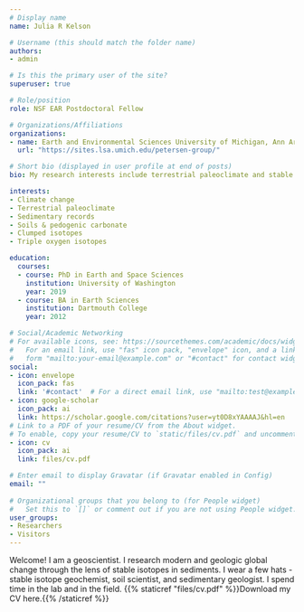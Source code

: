 ```yaml
---
# Display name
name: Julia R Kelson

# Username (this should match the folder name)
authors:
- admin

# Is this the primary user of the site?
superuser: true

# Role/position
role: NSF EAR Postdoctoral Fellow

# Organizations/Affiliations
organizations:
- name: Earth and Environmental Sciences University of Michigan, Ann Arbor
  url: "https://sites.lsa.umich.edu/petersen-group/"

# Short bio (displayed in user profile at end of posts)
bio: My research interests include terrestrial paleoclimate and stable isotope geochemistry.

interests:
- Climate change
- Terrestrial paleoclimate
- Sedimentary records
- Soils & pedogenic carbonate
- Clumped isotopes
- Triple oxygen isotopes

education:
  courses:
  - course: PhD in Earth and Space Sciences
    institution: University of Washington
    year: 2019
  - course: BA in Earth Sciences
    institution: Dartmouth College
    year: 2012

# Social/Academic Networking
# For available icons, see: https://sourcethemes.com/academic/docs/widgets/#icons
#   For an email link, use "fas" icon pack, "envelope" icon, and a link in the
#   form "mailto:your-email@example.com" or "#contact" for contact widget.
social:
- icon: envelope
  icon_pack: fas
  link: '#contact'  # For a direct email link, use "mailto:test@example.org".
- icon: google-scholar
  icon_pack: ai
  link: https://scholar.google.com/citations?user=yt0D8xYAAAAJ&hl=en
# Link to a PDF of your resume/CV from the About widget.
# To enable, copy your resume/CV to `static/files/cv.pdf` and uncomment the lines below.  
- icon: cv
  icon_pack: ai
  link: files/cv.pdf

# Enter email to display Gravatar (if Gravatar enabled in Config)
email: ""
  
# Organizational groups that you belong to (for People widget)
#   Set this to `[]` or comment out if you are not using People widget.  
user_groups:
- Researchers
- Visitors
---
```


Welcome! I am a geoscientist. I research modern and geologic global change through the lens of stable isotopes in sediments. I wear a few hats - stable isotope geochemist, soil scientist, and sedimentary geologist. I spend time in the lab and in the field.
{{% staticref "files/cv.pdf" %}}Download my CV here.{{% /staticref %}}
